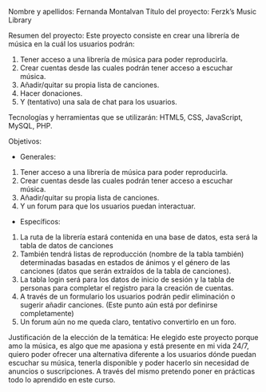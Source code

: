 Nombre y apellidos: Fernanda Montalvan
Título del proyecto: Ferzk’s Music Library

Resumen del proyecto:
Este proyecto consiste en crear una librería de música en la cuál los usuarios podrán:
1.	Tener acceso a una librería de música para poder reproducirla.
2.	Crear cuentas desde las cuales podrán tener acceso a escuchar música.
3.	Añadir/quitar su propia lista de canciones. 
4.	Hacer donaciones.
5.	Y (tentativo) una sala de chat para los usuarios.

Tecnologías y herramientas que se utilizarán:
HTML5, CSS, JavaScript, MySQL, PHP.

Objetivos:
-	Generales:

1.	Tener acceso a una librería de música para poder reproducirla. 
2.	Crear cuentas desde las cuales podrán tener acceso a escuchar música. 
3.	Añadir/quitar su propia lista de canciones. 
4.	Y un forum para que los usuarios puedan interactuar.

-	Específicos:
1.	La ruta de la librería estará contenida en una base de datos, esta será la tabla de datos de canciones
2.	También tendrá listas de reproducción (nombre de la tabla también) determinadas basadas en estados de ánimos y el género de las canciones (datos que serán extraídos de la tabla de canciones).
3.	La tabla login será para los datos de inicio de sesión y la tabla de personas para completar el registro para la creación de cuentas.
4.	A través de un formulario los usuarios podrán pedir eliminación o sugerir añadir canciones. (Este punto aún está por definirse completamente)
5.	Un forum aún no me queda claro, tentativo convertirlo en un foro.

Justificación de la elección de la temática:
He elegido este proyecto porque amo la música, es algo que me apasiona y está presente en mi vida 24/7, quiero poder ofrecer una alternativa diferente a los usuarios dónde puedan escuchar su música, tenerla disponible y poder hacerlo sin necesidad de anuncios o suscripciones. 
A través del mismo pretendo poner en prácticas todo lo aprendido en este curso.
